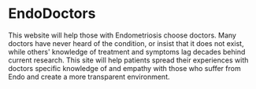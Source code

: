 EndoDoctors
===========

This website will help those with Endometriosis choose doctors. Many doctors have never heard of the condition, or insist that it does not exist, while others' knowledge of treatment and symptoms lag decades behind current research. This site will help patients spread their experiences with doctors specific knowledge of and empathy with those who suffer from Endo and create a more transparent environment.
